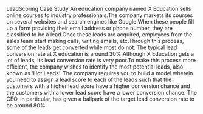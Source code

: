 LeadScoring Case Study
An education company named X Education sells online courses to industry professionals.The company markets its courses on several websites and search engines like Google.When these people fill up a form providing their email address or phone number, they are classified to be a lead.Once these leads are acquired, employees from the sales team start making calls, writing emails, etc.Through this process, some of the leads get converted while most do not. The typical lead conversion rate at X education is around 30%.Although X Education gets a lot of leads, its lead conversion rate is very poor.To make this process more efficient, the company wishes to identify the most potential leads, also known as ‘Hot Leads’. The company requires you to build a model wherein you need to assign a lead score to each of the leads such that the customers with a higher lead score have a higher conversion chance and the customers with a lower lead score have a lower conversion chance. The CEO, in particular, has given a ballpark of the target lead conversion rate to be around 80%
